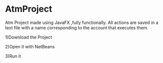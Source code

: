 # AtmProject
Atm Project made using JavaFX ,fully functionally. All actions are saved in a text file with a name corresponding to the account that executes them.

1)Download the Project

2)Open it with NetBeans

3)Run it
